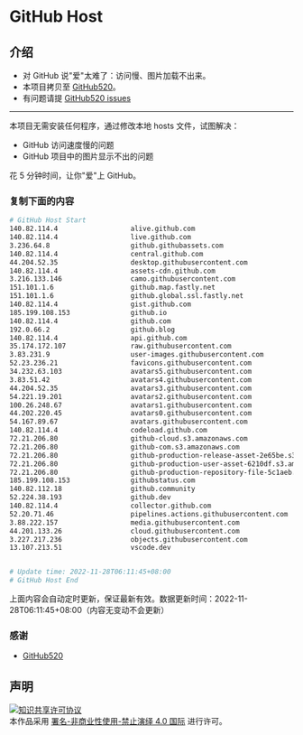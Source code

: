 # GitHub Host
## 介绍
- 对 GitHub 说"爱"太难了：访问慢、图片加载不出来。
- 本项目拷贝至 [GitHub520](https://github.com/521xueweihan/GitHub520)。
- 有问题请提 [GitHub520 issues](https://github.com/521xueweihan/GitHub520/issues/new)

---

本项目无需安装任何程序，通过修改本地 hosts 文件，试图解决：
- GitHub 访问速度慢的问题
- GitHub 项目中的图片显示不出的问题

花 5 分钟时间，让你"爱"上 GitHub。

### 复制下面的内容
```bash
# GitHub Host Start
140.82.114.4                  alive.github.com
140.82.114.4                  live.github.com
3.236.64.8                    github.githubassets.com
140.82.114.4                  central.github.com
44.204.52.35                  desktop.githubusercontent.com
140.82.114.4                  assets-cdn.github.com
3.216.133.146                 camo.githubusercontent.com
151.101.1.6                   github.map.fastly.net
151.101.1.6                   github.global.ssl.fastly.net
140.82.114.4                  gist.github.com
185.199.108.153               github.io
140.82.114.4                  github.com
192.0.66.2                    github.blog
140.82.114.4                  api.github.com
35.174.172.107                raw.githubusercontent.com
3.83.231.9                    user-images.githubusercontent.com
52.23.236.21                  favicons.githubusercontent.com
34.232.63.103                 avatars5.githubusercontent.com
3.83.51.42                    avatars4.githubusercontent.com
44.204.52.35                  avatars3.githubusercontent.com
54.221.19.201                 avatars2.githubusercontent.com
100.26.248.67                 avatars1.githubusercontent.com
44.202.220.45                 avatars0.githubusercontent.com
54.167.89.67                  avatars.githubusercontent.com
140.82.114.4                  codeload.github.com
72.21.206.80                  github-cloud.s3.amazonaws.com
72.21.206.80                  github-com.s3.amazonaws.com
72.21.206.80                  github-production-release-asset-2e65be.s3.amazonaws.com
72.21.206.80                  github-production-user-asset-6210df.s3.amazonaws.com
72.21.206.80                  github-production-repository-file-5c1aeb.s3.amazonaws.com
185.199.108.153               githubstatus.com
140.82.112.18                 github.community
52.224.38.193                 github.dev
140.82.114.4                  collector.github.com
52.20.71.46                   pipelines.actions.githubusercontent.com
3.88.222.157                  media.githubusercontent.com
44.201.133.26                 cloud.githubusercontent.com
3.227.217.236                 objects.githubusercontent.com
13.107.213.51                 vscode.dev


# Update time: 2022-11-28T06:11:45+08:00
# GitHub Host End

```
上面内容会自动定时更新，保证最新有效。数据更新时间：2022-11-28T06:11:45+08:00（内容无变动不会更新）

### 感谢

- [GitHub520](https://github.com/521xueweihan/GitHub520)

## 声明
<a rel="license" href="https://creativecommons.org/licenses/by-nc-nd/4.0/deed.zh"><img alt="知识共享许可协议" style="border-width: 0" src="https://licensebuttons.net/l/by-nc-nd/4.0/88x31.png"></a><br>本作品采用 <a rel="license" href="https://creativecommons.org/licenses/by-nc-nd/4.0/deed.zh">署名-非商业性使用-禁止演绎 4.0 国际</a> 进行许可。